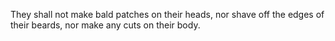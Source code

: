 They shall not make bald patches on their heads, nor shave off the edges of their beards, nor make any cuts on their body.
